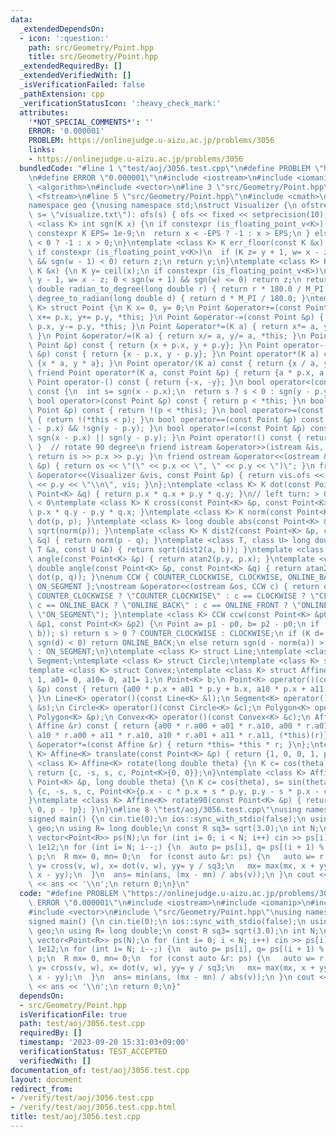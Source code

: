 ```yaml
---
data:
  _extendedDependsOn:
  - icon: ':question:'
    path: src/Geometry/Point.hpp
    title: src/Geometry/Point.hpp
  _extendedRequiredBy: []
  _extendedVerifiedWith: []
  _isVerificationFailed: false
  _pathExtension: cpp
  _verificationStatusIcon: ':heavy_check_mark:'
  attributes:
    '*NOT_SPECIAL_COMMENTS*': ''
    ERROR: '0.000001'
    PROBLEM: https://onlinejudge.u-aizu.ac.jp/problems/3056
    links:
    - https://onlinejudge.u-aizu.ac.jp/problems/3056
  bundledCode: "#line 1 \"test/aoj/3056.test.cpp\"\n#define PROBLEM \"https://onlinejudge.u-aizu.ac.jp/problems/3056\"\
    \n#define ERROR \"0.000001\"\n#include <iostream>\n#include <iomanip>\n#include\
    \ <algorithm>\n#include <vector>\n#line 3 \"src/Geometry/Point.hpp\"\n#include\
    \ <fstream>\n#line 5 \"src/Geometry/Point.hpp\"\n#include <cmath>\n#include <cassert>\n\
    namespace geo {\nusing namespace std;\nstruct Visualizer {\n ofstream ofs;\n Visualizer(string\
    \ s= \"visualize.txt\"): ofs(s) { ofs << fixed << setprecision(10); }\n};\ntemplate\
    \ <class K> int sgn(K x) {\n if constexpr (is_floating_point_v<K>) {\n  static\
    \ constexpr K EPS= 1e-9;\n  return x < -EPS ? -1 : x > EPS;\n } else return x\
    \ < 0 ? -1 : x > 0;\n}\ntemplate <class K> K err_floor(const K &x) {\n K y= floor(x);\n\
    \ if constexpr (is_floating_point_v<K>)\n  if (K z= y + 1, w= x - z; 0 <= sgn(w)\
    \ && sgn(w - 1) < 0) return z;\n return y;\n}\ntemplate <class K> K err_ceil(const\
    \ K &x) {\n K y= ceil(x);\n if constexpr (is_floating_point_v<K>)\n  if (K z=\
    \ y - 1, w= x - z; 0 < sgn(w + 1) && sgn(w) <= 0) return z;\n return y;\n}\nlong\
    \ double radian_to_degree(long double r) { return r * 180.0 / M_PI; }\nlong double\
    \ degree_to_radian(long double d) { return d * M_PI / 180.0; }\ntemplate <class\
    \ K> struct Point {\n K x= 0, y= 0;\n Point &operator+=(const Point &p) { return\
    \ x+= p.x, y+= p.y, *this; }\n Point &operator-=(const Point &p) { return x-=\
    \ p.x, y-= p.y, *this; }\n Point &operator*=(K a) { return x*= a, y*= a, *this;\
    \ }\n Point &operator/=(K a) { return x/= a, y/= a, *this; }\n Point operator+(const\
    \ Point &p) const { return {x + p.x, y + p.y}; }\n Point operator-(const Point\
    \ &p) const { return {x - p.x, y - p.y}; }\n Point operator*(K a) const { return\
    \ {x * a, y * a}; }\n Point operator/(K a) const { return {x / a, y / a}; }\n\
    \ friend Point operator*(K a, const Point &p) { return {a * p.x, a * p.y}; }\n\
    \ Point operator-() const { return {-x, -y}; }\n bool operator<(const Point &p)\
    \ const {\n  int s= sgn(x - p.x);\n  return s ? s < 0 : sgn(y - p.y) < 0;\n }\n\
    \ bool operator>(const Point &p) const { return p < *this; }\n bool operator<=(const\
    \ Point &p) const { return !(p < *this); }\n bool operator>=(const Point &p) const\
    \ { return !(*this < p); }\n bool operator==(const Point &p) const { return !sgn(x\
    \ - p.x) && !sgn(y - p.y); }\n bool operator!=(const Point &p) const { return\
    \ sgn(x - p.x) || sgn(y - p.y); }\n Point operator!() const { return {-y, x};\
    \ }  // rotate 90 degree\n friend istream &operator>>(istream &is, Point &p) {\
    \ return is >> p.x >> p.y; }\n friend ostream &operator<<(ostream &os, const Point\
    \ &p) { return os << \"(\" << p.x << \", \" << p.y << \")\"; }\n friend Visualizer\
    \ &operator<<(Visualizer &vis, const Point &p) { return vis.ofs << p.x << \" \"\
    \ << p.y << \"\\n\", vis; }\n};\ntemplate <class K> K dot(const Point<K> &p, const\
    \ Point<K> &q) { return p.x * q.x + p.y * q.y; }\n// left turn: > 0, right turn:\
    \ < 0\ntemplate <class K> K cross(const Point<K> &p, const Point<K> &q) { return\
    \ p.x * q.y - p.y * q.x; }\ntemplate <class K> K norm(const Point<K> &p) { return\
    \ dot(p, p); }\ntemplate <class K> long double abs(const Point<K> &p) { return\
    \ sqrt(norm(p)); }\ntemplate <class K> K dist2(const Point<K> &p, const Point<K>\
    \ &q) { return norm(p - q); }\ntemplate <class T, class U> long double dist(const\
    \ T &a, const U &b) { return sqrt(dist2(a, b)); }\ntemplate <class K> long double\
    \ angle(const Point<K> &p) { return atan2(p.y, p.x); }\ntemplate <class K> long\
    \ double angle(const Point<K> &p, const Point<K> &q) { return atan2(cross(p, q),\
    \ dot(p, q)); }\nenum CCW { COUNTER_CLOCKWISE, CLOCKWISE, ONLINE_BACK, ONLINE_FRONT,\
    \ ON_SEGMENT };\nostream &operator<<(ostream &os, CCW c) { return os << (c ==\
    \ COUNTER_CLOCKWISE ? \"COUNTER_CLOCKWISE\" : c == CLOCKWISE ? \"CLOCKWISE\" :\
    \ c == ONLINE_BACK ? \"ONLINE_BACK\" : c == ONLINE_FRONT ? \"ONLINE_FRONT\" :\
    \ \"ON_SEGMENT\"); }\ntemplate <class K> CCW ccw(const Point<K> &p0, const Point<K>\
    \ &p1, const Point<K> &p2) {\n Point a= p1 - p0, b= p2 - p0;\n if (int s= sgn(cross(a,\
    \ b)); s) return s > 0 ? COUNTER_CLOCKWISE : CLOCKWISE;\n if (K d= dot(a, b);\
    \ sgn(d) < 0) return ONLINE_BACK;\n else return sgn(d - norm(a)) > 0 ? ONLINE_FRONT\
    \ : ON_SEGMENT;\n}\ntemplate <class K> struct Line;\ntemplate <class K> struct\
    \ Segment;\ntemplate <class K> struct Circle;\ntemplate <class K> struct Polygon;\n\
    template <class K> struct Convex;\ntemplate <class K> struct Affine {\n K a00=\
    \ 1, a01= 0, a10= 0, a11= 1;\n Point<K> b;\n Point<K> operator()(const Point<K>\
    \ &p) const { return {a00 * p.x + a01 * p.y + b.x, a10 * p.x + a11 * p.y + b.y};\
    \ }\n Line<K> operator()(const Line<K> &l);\n Segment<K> operator()(const Segment<K>\
    \ &s);\n Circle<K> operator()(const Circle<K> &c);\n Polygon<K> operator()(const\
    \ Polygon<K> &p);\n Convex<K> operator()(const Convex<K> &c);\n Affine operator*(const\
    \ Affine &r) const { return {a00 * r.a00 + a01 * r.a10, a00 * r.a01 + a01 * r.a11,\
    \ a10 * r.a00 + a11 * r.a10, a10 * r.a01 + a11 * r.a11, (*this)(r)}; }\n Affine\
    \ &operator*=(const Affine &r) { return *this= *this * r; }\n};\ntemplate <class\
    \ K> Affine<K> translate(const Point<K> &p) { return {1, 0, 0, 1, p}; }\ntemplate\
    \ <class K> Affine<K> rotate(long double theta) {\n K c= cos(theta), s= sin(theta);\n\
    \ return {c, -s, s, c, Point<K>{0, 0}};\n}\ntemplate <class K> Affine<K> rotate(const\
    \ Point<K> &p, long double theta) {\n K c= cos(theta), s= sin(theta);\n return\
    \ {c, -s, s, c, Point<K>{p.x - c * p.x + s * p.y, p.y - s * p.x - c * p.y}};\n\
    }\ntemplate <class K> Affine<K> rotate90(const Point<K> &p) { return {0, -1, 1,\
    \ 0, p - !p}; }\n}\n#line 8 \"test/aoj/3056.test.cpp\"\nusing namespace std;\n\
    signed main() {\n cin.tie(0);\n ios::sync_with_stdio(false);\n using namespace\
    \ geo;\n using R= long double;\n const R sq3= sqrt(3.0);\n int N;\n cin >> N;\n\
    \ vector<Point<R>> ps(N);\n for (int i= 0; i < N; i++) cin >> ps[i];\n R ans=\
    \ 1e12;\n for (int i= N; i--;) {\n  auto p= ps[i], q= ps[(i + 1) % N], v= q -\
    \ p;\n  R mx= 0, mn= 0;\n  for (const auto &r: ps) {\n   auto w= r - p;\n   R\
    \ y= cross(v, w), x= dot(v, w), yy= y / sq3;\n   mx= max(mx, x + yy), mn= min(mn,\
    \ x - yy);\n  }\n  ans= min(ans, (mx - mn) / abs(v));\n }\n cout << fixed << setprecision(12)\
    \ << ans << '\\n';\n return 0;\n}\n"
  code: "#define PROBLEM \"https://onlinejudge.u-aizu.ac.jp/problems/3056\"\n#define\
    \ ERROR \"0.000001\"\n#include <iostream>\n#include <iomanip>\n#include <algorithm>\n\
    #include <vector>\n#include \"src/Geometry/Point.hpp\"\nusing namespace std;\n\
    signed main() {\n cin.tie(0);\n ios::sync_with_stdio(false);\n using namespace\
    \ geo;\n using R= long double;\n const R sq3= sqrt(3.0);\n int N;\n cin >> N;\n\
    \ vector<Point<R>> ps(N);\n for (int i= 0; i < N; i++) cin >> ps[i];\n R ans=\
    \ 1e12;\n for (int i= N; i--;) {\n  auto p= ps[i], q= ps[(i + 1) % N], v= q -\
    \ p;\n  R mx= 0, mn= 0;\n  for (const auto &r: ps) {\n   auto w= r - p;\n   R\
    \ y= cross(v, w), x= dot(v, w), yy= y / sq3;\n   mx= max(mx, x + yy), mn= min(mn,\
    \ x - yy);\n  }\n  ans= min(ans, (mx - mn) / abs(v));\n }\n cout << fixed << setprecision(12)\
    \ << ans << '\\n';\n return 0;\n}"
  dependsOn:
  - src/Geometry/Point.hpp
  isVerificationFile: true
  path: test/aoj/3056.test.cpp
  requiredBy: []
  timestamp: '2023-09-20 15:31:03+09:00'
  verificationStatus: TEST_ACCEPTED
  verifiedWith: []
documentation_of: test/aoj/3056.test.cpp
layout: document
redirect_from:
- /verify/test/aoj/3056.test.cpp
- /verify/test/aoj/3056.test.cpp.html
title: test/aoj/3056.test.cpp
---
```

